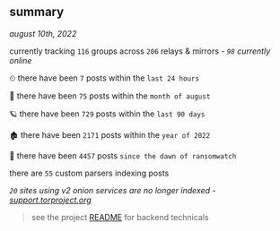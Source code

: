 
## summary
_august 10th, 2022_

currently tracking `116` groups across `206` relays & mirrors - _`98` currently online_

⏲ there have been `7` posts within the `last 24 hours`

🦈 there have been `75` posts within the `month of august`

🪐 there have been `729` posts within the `last 90 days`

🏚 there have been `2171` posts within the `year of 2022`

🦕 there have been `4457` posts `since the dawn of ransomwatch`

there are `55` custom parsers indexing posts

_`20` sites using v2 onion services are no longer indexed - [support.torproject.org](https://support.torproject.org/onionservices/v2-deprecation/)_

> see the project [README](https://github.com/joshhighet/ransomwatch#ransomwatch--) for backend technicals
